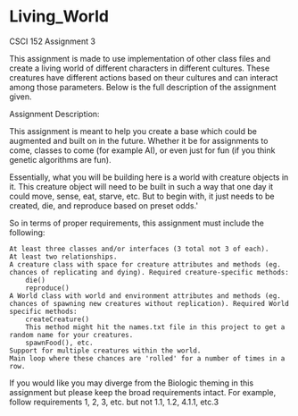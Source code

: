 # Living_World
CSCI 152 Assignment 3

This assignment is made to use implementation of other class files and create a living world of different characters in different cultures. These creatures have different actions based on theur cultures and can interact among those parameters. Below is the full description of the assignment given.

Assignment Description:

This assignment is meant to help you create a base which could be augmented and built on in the future. Whether it be for assignments to come, classes to come (for example AI), or even just for fun (if you think genetic algorithms are fun).

Essentially, what you will be building here is a world with creature objects in it. This creature object will need to be built in such a way that one day it could move, sense, eat, starve, etc. But to begin with, it just needs to be created, die, and reproduce based on preset odds.'

So in terms of proper requirements, this assignment must include the following:

    At least three classes and/or interfaces (3 total not 3 of each).
    At least two relationships.
    A creature class with space for creature attributes and methods (eg. chances of replicating and dying). Required creature-specific methods:
        die()
        reproduce()
    A World class with world and environment attributes and methods (eg. chances of spawning new creatures without replication). Required World specific methods:
        createCreature()
        This method might hit the names.txt file in this project to get a random name for your creatures.
        spawnFood(), etc.
    Support for multiple creatures within the world.
    Main loop where these chances are 'rolled' for a number of times in a row.

If you would like you may diverge from the Biologic theming in this assignment but please keep the broad requirements intact. For example, follow requirements 1, 2, 3, etc. but not 1.1, 1.2, 4.1.1, etc.3